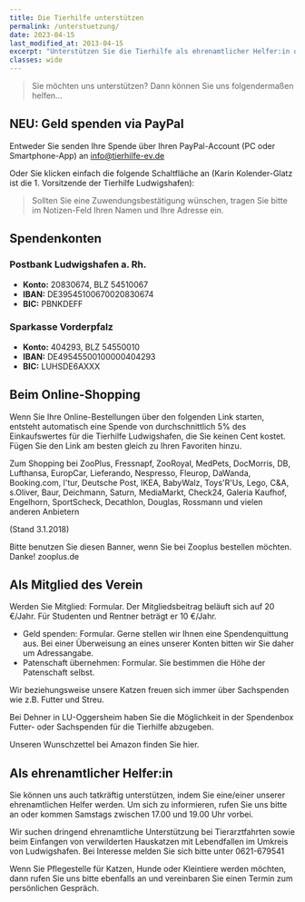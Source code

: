 ```yaml
---
title: Die Tierhilfe unterstützen
permalink: /unterstuetzung/
date: 2023-04-15
last_modified_at: 2013-04-15
excerpt: "Unterstützen Sie die Tierhilfe als ehrenamtlicher Helfer:in oder mit einer Spende"
classes: wide
---
```

> Sie möchten uns unterstützen? Dann können Sie uns folgendermaßen helfen...

 

## NEU: Geld spenden via PayPal

Entweder Sie senden Ihre Spende über Ihren PayPal-Account (PC oder Smartphone-App) an <info@tierhilfe-ev.de>

Oder Sie klicken einfach die folgende Schaltfläche an (Karin Kolender-Glatz ist die 1. Vorsitzende der Tierhilfe Ludwigshafen):

> Sollten Sie eine Zuwendungsbestätigung wünschen, tragen Sie bitte im Notizen-Feld Ihren Namen und Ihre Adresse ein.

## Spendenkonten

### Postbank Ludwigshafen a. Rh.
- **Konto:** 20830674, BLZ 54510067
- **IBAN:** DE39545100670020830674
- **BIC:** PBNKDEFF	 	

### Sparkasse Vorderpfalz
- **Konto:** 404293, BLZ 54550010
- **IBAN:** DE49545500100000404293
- **BIC:** LUHSDE6AXXX
 

## Beim Online-Shopping

Wenn Sie Ihre Online-Bestellungen über den folgenden Link starten, entsteht automatisch eine Spende von durchschnittlich 5% des Einkaufswertes für die Tierhilfe Ludwigshafen, die Sie keinen Cent kostet. Fügen Sie den Link am besten gleich zu Ihren Favoriten hinzu.


Zum Shopping bei ZooPlus, Fressnapf, ZooRoyal, MedPets, DocMorris, DB, Lufthansa, EuropCar, Lieferando, Nespresso, Fleurop, DaWanda, Booking.com, l'tur, Deutsche Post, IKEA, BabyWalz, Toys'R'Us, Lego, C&A, s.Oliver, Baur, Deichmann, Saturn, MediaMarkt, Check24, Galeria Kaufhof, Engelhorn, SportScheck, Decathlon, Douglas, Rossmann und vielen anderen Anbietern

(Stand 3.1.2018)

Bitte benutzen Sie diesen Banner, wenn Sie bei Zooplus bestellen möchten. Danke! 
zooplus.de 

 

## Als Mitglied des Verein

Werden Sie Mitglied:  Formular. Der Mitgliedsbeitrag beläuft sich auf 20 €/Jahr. Für Studenten und Rentner beträgt er 10 €/Jahr.

- Geld spenden: Formular. Gerne stellen wir Ihnen eine Spendenquittung aus. Bei einer Überweisung an eines unserer Konten bitten wir Sie daher um Adressangabe. 
- Patenschaft übernehmen: Formular. Sie bestimmen die Höhe der Patenschaft selbst.

 

Wir beziehungsweise unsere Katzen freuen sich immer über Sachspenden wie z.B. Futter und Streu.

Bei Dehner in LU-Oggersheim haben Sie die Möglichkeit in der Spendenbox Futter- oder Sachspenden für die Tierhilfe abzugeben.

Unseren Wunschzettel bei Amazon finden Sie hier.

## Als ehrenamtlicher Helfer:in

Sie können uns auch tatkräftig unterstützen, indem Sie eine/einer unserer ehrenamtlichen Helfer werden. Um sich zu informieren, rufen Sie uns bitte an oder kommen Samstags zwischen 17.00 und 19.00 Uhr vorbei. 

Wir suchen dringend ehrenamtliche Unterstützung bei Tierarztfahrten sowie beim Einfangen von verwilderten Hauskatzen mit Lebendfallen im Umkreis von Ludwigshafen. Bei Interesse melden Sie sich bitte unter 0621-679541 


Wenn Sie Pflegestelle für Katzen, Hunde oder Kleintiere werden möchten, dann rufen Sie uns bitte ebenfalls an und vereinbaren Sie einen Termin zum persönlichen Gespräch.
